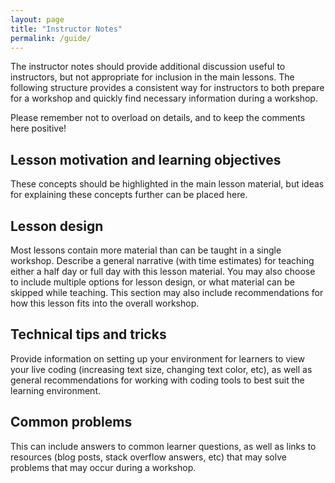 ```yaml
---
layout: page
title: "Instructor Notes"
permalink: /guide/
---
```


The instructor notes should provide additional discussion useful to instructors, 
but not appropriate for inclusion in the main lessons. The following structure 
provides a consistent way for instructors to both prepare for a workshop and 
quickly find necessary information during a workshop.

Please remember not to overload on details, and to keep the comments here positive!

## Lesson motivation and learning objectives

These concepts should be highlighted in the main lesson material, but ideas for 
explaining these concepts further can be placed here. 

## Lesson design

Most lessons contain more material than can be taught in a single workshop. 
Describe a general narrative (with time estimates) for teaching either a half day 
or full day with this lesson material. You may also choose to include multiple 
options for lesson design, or what material can be skipped while teaching. 
This section may also include recommendations for how this lesson fits into 
the overall workshop.

## Technical tips and tricks

Provide information on setting up your environment for learners to view your 
live coding (increasing text size, changing text color, etc), as well as 
general recommendations for working with coding tools to best suit the 
learning environment.

## Common problems

This can include answers to common learner questions, as well as links to 
resources (blog posts, stack overflow answers, etc) that may solve problems that 
may occur during a workshop.

